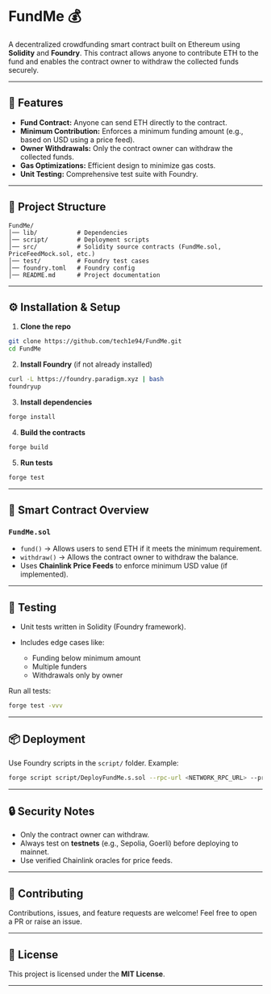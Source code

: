 
# FundMe 💰

A decentralized crowdfunding smart contract built on Ethereum using **Solidity** and **Foundry**.
This contract allows anyone to contribute ETH to the fund and enables the contract owner to withdraw the collected funds securely.

---

## 🚀 Features

* **Fund Contract:** Anyone can send ETH directly to the contract.
* **Minimum Contribution:** Enforces a minimum funding amount (e.g., based on USD using a price feed).
* **Owner Withdrawals:** Only the contract owner can withdraw the collected funds.
* **Gas Optimizations:** Efficient design to minimize gas costs.
* **Unit Testing:** Comprehensive test suite with Foundry.

---

## 📂 Project Structure

```
FundMe/
│── lib/           # Dependencies
│── script/        # Deployment scripts
│── src/           # Solidity source contracts (FundMe.sol, PriceFeedMock.sol, etc.)
│── test/          # Foundry test cases
│── foundry.toml   # Foundry config
│── README.md      # Project documentation
```

---

## ⚙️ Installation & Setup

1. **Clone the repo**

```bash
git clone https://github.com/tech1e94/FundMe.git
cd FundMe
```

2. **Install Foundry** (if not already installed)

```bash
curl -L https://foundry.paradigm.xyz | bash
foundryup
```

3. **Install dependencies**

```bash
forge install
```

4. **Build the contracts**

```bash
forge build
```

5. **Run tests**

```bash
forge test
```

---

## 📜 Smart Contract Overview

### `FundMe.sol`

* `fund()` → Allows users to send ETH if it meets the minimum requirement.
* `withdraw()` → Allows the contract owner to withdraw the balance.
* Uses **Chainlink Price Feeds** to enforce minimum USD value (if implemented).

---

## 🧪 Testing

* Unit tests written in Solidity (Foundry framework).
* Includes edge cases like:

  * Funding below minimum amount
  * Multiple funders
  * Withdrawals only by owner

Run all tests:

```bash
forge test -vvv
```

---

## 📦 Deployment

Use Foundry scripts in the `script/` folder. Example:

```bash
forge script script/DeployFundMe.s.sol --rpc-url <NETWORK_RPC_URL> --private-key <PRIVATE_KEY> --broadcast
```

---

## 🔒 Security Notes

* Only the contract owner can withdraw.
* Always test on **testnets** (e.g., Sepolia, Goerli) before deploying to mainnet.
* Use verified Chainlink oracles for price feeds.

---

## 🤝 Contributing

Contributions, issues, and feature requests are welcome!
Feel free to open a PR or raise an issue.

---

## 📄 License

This project is licensed under the **MIT License**.

---


